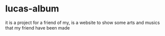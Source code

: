 # lucas-album

it is a project for a friend of my, is a website to show some arts and musics that my friend have been made 

